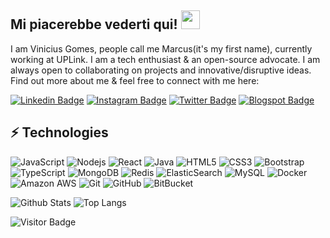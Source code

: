## Mi piacerebbe vederti qui! <img src="https://raw.githubusercontent.com/viniciusgomes/viniciusgomes/master/wave.gif" width="30px">

I am Vinicius Gomes, people call me Marcus(it's my first name), currently working at UPLink. I am a tech enthusiast & an open-source advocate. 
I am always open to collaborating on projects and innovative/disruptive ideas. Find out more about me & feel free to connect with me here:

[![Linkedin Badge](https://img.shields.io/badge/-gomesvini-blue?style=flat-square&logo=Linkedin&logoColor=white&link=https://www.linkedin.com/in/gomesvini/)](https://www.linkedin.com/in/marcus-gomes-v/)
[![Instagram Badge](https://img.shields.io/badge/-codandomundo-purple?style=flat-square&logo=instagram&logoColor=white&link=https://instagram.com/codandomundo/)](https://instagram.com/codandomundo)
[![Twitter Badge](https://img.shields.io/badge/-gom3sm4rcus-blue?style=flat-square&logo=Twitter&logoColor=white&link=https://twitter.com/gom3sm4rcus)](https://twitter.com/gom3sm4rcus)
[![Blogspot Badge](https://img.shields.io/badge/-@decriptando-c14438?style=flat-square&logo=Blogger&logoColor=white&link=https://decriptando.blogspot.com/)](https://decriptando.blogspot.com/)


## ⚡ Technologies

![JavaScript](https://img.shields.io/badge/-JavaScript-black?style=flat-square&logo=javascript)
![Nodejs](https://img.shields.io/badge/-Nodejs-black?style=flat-square&logo=Node.js)
![React](https://img.shields.io/badge/-React-black?style=flat-square&logo=react)
![Java](https://img.shields.io/badge/-java-E34A86?style=flat-square&logo=java)
![HTML5](https://img.shields.io/badge/-HTML5-E34F26?style=flat-square&logo=html5&logoColor=white)
![CSS3](https://img.shields.io/badge/-CSS3-1572B6?style=flat-square&logo=css3)
![Bootstrap](https://img.shields.io/badge/-Bootstrap-563D7C?style=flat-square&logo=bootstrap)
![TypeScript](https://img.shields.io/badge/-TypeScript-007ACC?style=flat-square&logo=typescript)
![MongoDB](https://img.shields.io/badge/-MongoDB-black?style=flat-square&logo=mongodb)
![Redis](https://img.shields.io/badge/-Redis-black?style=flat-square&logo=Redis)
![ElasticSearch](https://img.shields.io/badge/-ElasticSearch-005571?style=flat-square&logo=elasticsearch)
![MySQL](https://img.shields.io/badge/-MySQL-black?style=flat-square&logo=mysql)
![Docker](https://img.shields.io/badge/-Docker-black?style=flat-square&logo=docker)
![Amazon AWS](https://img.shields.io/badge/Amazon%20AWS-232F3E?style=flat-square&logo=amazon-aws)
![Git](https://img.shields.io/badge/-Git-black?style=flat-square&logo=git)
![GitHub](https://img.shields.io/badge/-GitHub-181717?style=flat-square&logo=github)
![BitBucket](https://img.shields.io/badge/-BitBucket-darkblue?style=flat-square&logo=bitbucket)

![Github Stats](https://github-readme-stats.vercel.app/api?username=marcus-gomes-v&count_private=true&show_icons=true&include_all_commits=true)
![Top Langs](https://github-readme-stats.vercel.app/api/top-langs/?username=marcus-gomes-v&hide=TeX&layout=compact)

![Visitor Badge](https://visitor-badge.laobi.icu/badge?page_id=marcus-gomes-v.marcus-gomes-v)
